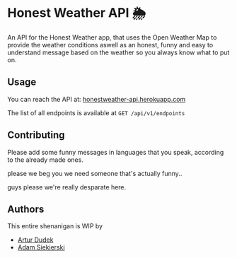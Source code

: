 # Honest Weather API 🌦
An API for the Honest Weather app, that uses the Open Weather Map to provide the weather conditions aswell as an honest, funny and easy to understand message based on the weather so you always know what to put on.

## Usage
You can reach the API at:
[honestweather-api.herokuapp.com](https://honestweather-api.herokuapp.com/)

The list of all endpoints is available at `GET /api/v1/endpoints`

## Contributing
Please add some funny messages in languages that you speak, according to the already made ones.

please we beg you we need someone that's actually funny..

guys please we're really desparate here.

## Authors
This entire shenanigan is WIP by
- [Artur Dudek](https://github.com/datejer)
- [Adam Siekierski](https://github.com/AdamSiekierski/)
